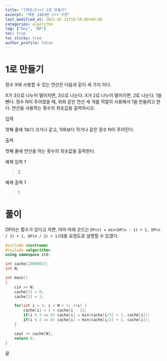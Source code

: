 ```yaml
---
title: "[백준/C++] 1로 만들기"
excerpt: "백준 1463번 C++ 구현"
last_modified_at: 2021-01-25T18:50:00+09:00
categories: algorithm
tag: ["boj", "DP"]
toc: true
toc_sticky: true
author_profile: false
---
```


# 1로 만들기

정수 X에 사용할 수 있는 연산은 다음과 같이 세 가지 이다.

X가 3으로 나누어 떨어지면, 3으로 나눈다.
X가 2로 나누어 떨어지면, 2로 나눈다.
1을 뺀다.
정수 N이 주어졌을 때, 위와 같은 연산 세 개를 적절히 사용해서 1을 만들려고 한다. 연산을 사용하는 횟수의 최솟값을 출력하시오.

입력

첫째 줄에 1보다 크거나 같고, 106보다 작거나 같은 정수 N이 주어진다.

출력

첫째 줄에 연산을 하는 횟수의 최솟값을 출력한다.

예제 입력 1

> 2  

예제 출력 1

> 1  

# 풀이

DP라는 함수가 있다고 치면,
아마 아래 코드는 `DP(n) = min(DP(n - 1) + 1, DP(n / 3) + 1, DP(n / 2) + 1)`대충 요정도로 설명할 수 있겠다. 

``` c++
#include <iostream>
#include <algorithm>
using namespace std;

int cache[1000001];
int N;

int main()
{
	cin >> N;
	cache[1] = 0;
	cache[2] = 1;

	for(int i = 3; i < N + 1; ++i) {
		cache[i] = 1 + cache[i - 1];
		if(i % 3 == 0) cache[i] = min(cache[i/3] + 1, cache[i]);
		if(i % 2 == 0) cache[i] = min(cache[i/2] + 1, cache[i]);
	}

	cout << cache[N];
	return 0;
}
```

끝